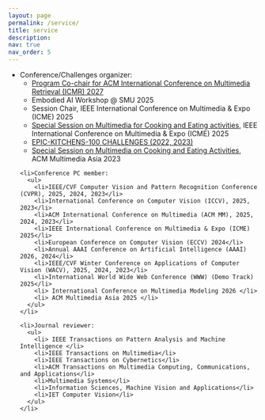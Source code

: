 ```yaml
---
layout: page
permalink: /service/
title: service
description: 
nav: true
nav_order: 5
---
```


 <div>
  <ul>
    <li>Conference/Challenges organizer:
      <ul>
        <li><a href="#">Program Co-chair for ACM International Conference on Multimedia Retrieval (ICMR) 2027</a></li>
        <li>Embodied AI Workshop @ SMU 2025</li>
        <li>Session Chair, IEEE International Conference on Multimedia & Expo (ICME) 2025</li>
        <li><a href="https://2025.ieeeicme.org/ss10-multimedia-for-cooking-and-eating-activities/">Special Session on Multimedia for Cooking and Eating activities</a>, IEEE International Conference on Multimedia & Expo (ICME) 2025</li>
        <li><a href="https://epic-kitchens.github.io/">EPIC-KITCHENS-100 CHALLENGES (2022, 2023)</a></li>
        <li><a href="http://www.mmasia2023.org/special_session.html">Special Session on Multimedia on Cooking and Eating Activities</a>, ACM Multimedia Asia 2023</li>
      </ul>
    </li>

    <li>Conference PC member: 
      <ul>
        <li>IEEE/CVF Computer Vision and Pattern Recognition Conference (CVPR), 2025, 2024, 2023</li>
        <li>International Conference on Computer Vision (ICCV), 2025, 2023</li>
        <li>ACM International Conference on Multimedia (ACM MM), 2025, 2024, 2023</li>
        <li>IEEE International Conference on Multimedia & Expo (ICME) 2025</li>
        <li>European Conference on Computer Vision (ECCV) 2024</li>
        <li>Annual AAAI Conference on Artificial Intelligence (AAAI) 2026, 2024</li>
        <li>IEEE/CVF Winter Conference on Applications of Computer Vision (WACV), 2025, 2024, 2023</li>
        <li>International World Wide Web Conference (WWW) (Demo Track) 2025</li>
        <li> International Conference on Multimedia Modeling 2026 </li>
        <li> ACM Multimedia Asia 2025 </li>
      </ul>
    </li>

    <li>Journal reviewer: 
      <ul>
        <li> IEEE Transactions on Pattern Analysis and Machine Intelligence </li>
        <li>IEEE Transactions on Multimedia</li>
        <li>IEEE Transactions on Cybernetics</li>
        <li>ACM Transactions on Multimedia Computing, Communications, and Applications</li>
        <li>Multimedia Systems</li>
        <li>Information Sciences, Machine Vision and Applications</li>
        <li>IET Computer Vision</li>
      </ul>
    </li>
  </ul>
</div>
